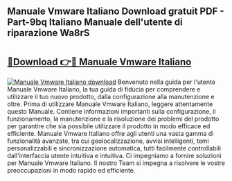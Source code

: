 ## Manuale Vmware Italiano Download gratuit PDF - Part-9bq Italiano Manuale dell'utente di riparazione Wa8rS

# <h2><a href="http://df9m5e.blite.top/?on=Manuale+Vmware+Italiano">🔗Download 👉🔴 Manuale Vmware Italiano</a></h2>

[![Manuale Vmware Italiano download](https://i.imgur.com/lujVjoI.png)](http://df9m5e.blite.top/?on=Manuale+Vmware+Italiano)
Benvenuto nella guida per l'utente Manuale Vmware Italiano, la tua guida di fiducia per comprendere e utilizzare il tuo nuovo prodotto, dalla configurazione alla manutenzione e oltre. Prima di utilizzare Manuale Vmware Italiano, leggere attentamente questo Manuale. Contiene informazioni importanti sulla configurazione, il funzionamento, la manutenzione e la risoluzione dei problemi del prodotto per garantire che sia possibile utilizzare il prodotto in modo efficace ed efficiente. Manuale Vmware Italiano offre agli utenti una vasta gamma di funzionalità avanzate, tra cui geolocalizzazione, avvisi intelligenti, temi personalizzabili e sincronizzazione automatica, tutti facilmente controllabili dall'interfaccia utente intuitiva e intuitiva. Ci impegniamo a fornire soluzioni per Manuale Vmware Italiano. Il nostro Team si impegna a risolvere le vostre preoccupazioni in modo rapido ed efficiente.
